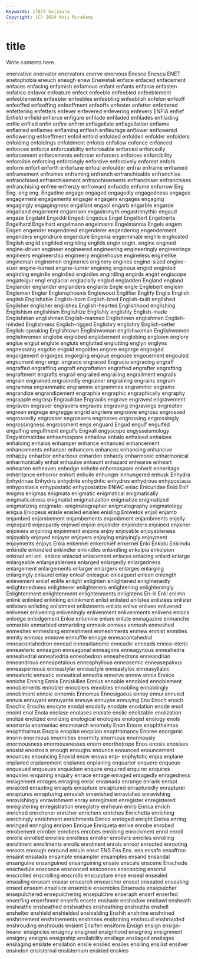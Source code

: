 ```yaml
---
Keywords: 17877 kojimura
Copyright: (C) 2024 Koji Murakami
---
```


# title

Write contents here.



 enervative enervator enervators enerve enervous
Enesco Enescu ENET enetophobia eneuch eneugh enew Enewetak enface enfaced
enfacement enfaces enfacing enfamish enfamous enfant enfants enfarce enfasten enfatico
enfavor enfeature enfect enfeeble enfeebled enfeeblement enfeeblements enfeebler enfeebles enfeebling
enfeeblish enfelon enfeoff enfeoffed enfeoffing enfeoffment enfeoffs enfester enfetter enfettered
enfettering enfetters enfever enfevered enfevering enfevers ENFIA enfief Enfield enfield
enfierce enfigure enfilade enfiladed enfilades enfilading enfile enfiled enfin enfire
enfirm enflagellate enflagellation enflame enflamed enflames enflaming enflesh enfleurage enflower
enflowered enflowering enfoeffment enfoil enfold enfolded enfolden enfolder enfolders enfolding
enfoldings enfoldment enfolds enfollow enfonce enfonced enfoncee enforce enforceability enforceable
enforced enforcedly enforcement enforcements enforcer enforcers enforces enforcibility enforcible enforcing
enforcingly enforcive enforcively enforest enfork enform enfort enforth enfortune enfoul
enfoulder enfrai enframe enframed enframement enframes enframing enfranch enfranchisable enfranchise
enfranchised enfranchisement enfranchisements enfranchiser enfranchises enfranchising enfree enfrenzy enfroward enfuddle
enfume enfurrow Eng Eng. eng eng. Engadine engage engaged engagedly
engagedness engagee engagement engagements engager engagers engages engaging engagingly engagingness
engallant engaol engarb engarble engarde engarland engarment engarrison engastrimyth engastrimythic
engaud engaze Engdahl Engeddi Engedi Engedus Engel Engelbert Engelberta Engelhard
Engelhart engelmann engelmanni Engelmannia Engels engem Engen engender engendered engenderer
engendering engenderment engenders engendrure engendure Engenia engerminate enghle enghosted Engiish
engild engilded engilding engilds engin engin. engine engined engine-driven engineer
engineered engineering engineeringly engineerings engineers engineership engineery enginehouse engineless enginelike
engineman enginemen engineries enginery engines engine-sized engine-sizer engine-turned engine-turner engining
enginous engird engirded engirding engirdle engirdled engirdles engirdling engirds engirt
engiscope engjateigur engl englacial englacially englad engladden England england Englander
englander englanders englante Engle engle Englebert engleim Engleman Engler Englerophoenix
Englewood Englifier Englify Englis English english Englishable English-born English-bred English-built
englished Englisher englisher englishes English-hearted Englishhood englishing Englishism englishism Englishize
Englishly englishly English-made Englishman englishman English-manned Englishmen englishmen English-minded Englishness
English-rigged Englishry englishry English-setter English-speaking Englishtown Englishwoman englishwoman Englishwomen englishwomen
englobe englobed englobement englobing engloom englory englue englut englute engluts
englutted englutting englyn englyns engnessang engobe engold engolden engore engorge
engorged engorgement engorges engorging engoue engouee engouement engouled engoument engr
engr. engrace engraced Engracia engracing engraff engraffed engraffing engraft engraftation
engrafted engrafter engrafting engraftment engrafts engrail engrailed engrailing engrailment engrails
engrain engrained engrainedly engrainer engraining engrains engram engramma engrammatic engramme
engrammes engrammic engrams engrandize engrandizement engraphia engraphic engraphically engraphy engrapple
engrasp Engraulidae Engraulis engrave engraved engravement engraven engraver engravers engraves
engraving engravings engreaten engreen engrege engregge engrid engrieve engroove engross
engrossed engrossedly engrosser engrossers engrosses engrossing engrossingly engrossingness engrossment engs
enguard Engud engulf engulfed engulfing engulfment engulfs Engvall engyscope engysseismology
Engystomatidae enhaemospore enhallow enhalo enhaloed enhaloes enhaloing enhalos enhamper enhance
enhanced enhancement enhancements enhancer enhancers enhances enhancing enhancive enhappy enharbor
enharbour enharden enhardy enharmonic enharmonical enharmonically enhat enhaulse enhaunt enhazard
enhearse enheart enhearten enheaven enhedge enhelm enhemospore enherit enheritage enheritance
enhorror enhort enhuile enhunger enhungered enhusk Enhydra Enhydrinae Enhydris enhydrite
enhydritic enhydros enhydrous enhypostasia enhypostasis enhypostatic enhypostatize ENIAC eniac Enicuridae
Enid Enif enigma enigmas enigmata enigmatic enigmatical enigmatically enigmaticalness enigmatist
enigmatization enigmatize enigmatized enigmatizing enigmato- enigmatographer enigmatography enigmatology enigua Eniopeus
enisle enisled enisles enisling Eniwetok enjail enjamb enjambed enjambement enjambements
enjambment enjambments enjelly enjeopard enjeopardy enjewel enjoin enjoinder enjoinders enjoined
enjoiner enjoiners enjoining enjoinment enjoins enjoy enjoyable enjoyableness enjoyably enjoyed
enjoyer enjoyers enjoying enjoyingly enjoyment enjoyments enjoys Enka enkennel enkerchief
enkernel Enki Enkidu Enkimdu enkindle enkindled enkindler enkindles enkindling enkolpia
enkolpion enkraal enl enl. enlace enlaced enlacement enlaces enlacing enlard
enlarge enlargeable enlargeableness enlarged enlargedly enlargedness enlargement enlargements enlarger enlargers
enlarges enlarging enlargingly enlaurel enlay enleaf enleague enleagued enleen enlength
enlevement enlief enlife enlight enlighten enlightened enlightenedly enlightenedness enlightener enlighteners
enlightening enlighteningly Enlightenment enlightenment enlightenments enlightens En-lil Enlil enlimn enlink
enlinked enlinking enlinkment enlist enlisted enlistee enlistees enlister enlisters enlisting
enlistment enlistments enlists enlive enliven enlivened enlivener enlivening enliveningly enlivenment
enlivenments enlivens enlock enlodge enlodgement Enloe enlumine enlure enlute enmagazine
enmanche enmarble enmarbled enmarbling enmask enmass enmesh enmeshed enmeshes enmeshing
enmeshment enmeshments enmew enmist enmities enmity enmoss enmove enmuffle ennage
enneacontahedral enneacontahedron ennead enneadianome enneadic enneads ennea-eteric enneaeteric enneagon enneagonal
enneagons enneagynous enneahedra enneahedral enneahedria enneahedron enneahedrons enneandrian enneandrous enneapetalous
enneaphyllous enneasemic enneasepalous enneaspermous enneastylar enneastyle enneastylos enneasyllabic enneateric enneatic
enneatical ennedra ennerve ennew ennia Ennice enniche Enning Ennis Enniskillen
Ennius ennoble ennobled ennoblement ennoblements ennobler ennoblers ennobles ennobling ennoblingly
ennoblment ennoic ennomic Ennomus Ennosigaeus ennoy ennui ennuied ennuis ennuyant
ennuyante ennuye ennuyee ennuying Eno Enoch enoch Enochic Enochs enocyte
enodal enodally enodate enodation enode enoil enoint enol Enola enolase
enolases enolate enolic enolizable enolization enolize enolized enolizing enological enologies
enologist enology enols enomania enomaniac enomotarch enomoty Enon Enone enophthalmos
enophthalmus Enopla enoplan enoplion enoptromancy Enoree enorganic enorm enormious enormities
enormity enormous enormously enormousness enormousnesses enorn enorthotrope Enos enosis enosises
enosist enostosis enough enoughs enounce enounced enouncement enounces enouncing Enovid
enow enows enp- enphytotic enpia enplane enplaned enplanement enplanes enplaning
enquarter enquere enqueue enqueued enqueues enquicken enquire enquired enquirer enquires
enquiries enquiring enquiry enrace enrage enraged enragedly enragedness enragement enrages
enraging enrail enramada enrange enrank enrapt enrapted enrapting enrapts enrapture
enraptured enrapturedly enrapturer enraptures enrapturing enravish enravished enravishes enravishing enravishingly
enravishment enray enregiment enregister enregistered enregistering enregistration enregistry enrheum enrib
Enrica enrich enriched enrichener enricher enrichers enriches Enrichetta enriching enrichingly
enrichment enrichments Enrico enridged enright Enrika enring enringed enringing enripen
Enrique Enriqueta enrive enrobe enrobed enrobement enrober enrobers enrobes enrobing
enrockment enrol enroll enrolle enrolled enrollee enrollees enroller enrollers enrolles
enrolling enrollment enrollments enrolls enrolment enrols enroot enrooted enrooting enroots
enrough enround enruin enrut ENS Ens Ens. ens ensafe ensaffron
ensaint ensalada ensample ensampler ensamples ensand ensandal ensanguine ensanguined ensanguining
ensate enscale enscene Enschede enschedule ensconce ensconced ensconces ensconcing enscroll
enscrolled enscrolling enscrolls ensculpture ense enseal ensealed ensealing enseam ensear
ensearch ensearcher enseat enseated enseating enseel enseem ensellure ensemble ensembles
Ensenada ensepulcher ensepulchered ensepulchering ensepulchre enseraph enserf enserfed enserfing enserfment
enserfs ensete enshade enshadow enshawl ensheath ensheathe ensheathed ensheathes ensheathing
ensheaths enshell enshelter enshield enshielded enshielding Enshih enshrine enshrined enshrinement
enshrinements enshrines enshrining enshroud enshrouded enshrouding enshrouds ensient Ensiferi ensiform
Ensign ensign ensign-bearer ensigncies ensigncy ensigned ensignhood ensigning ensignment ensignry
ensigns ensignship ensilability ensilage ensilaged ensilages ensilaging ensilate ensilation ensile
ensiled ensiles ensiling ensilist ensilver ensindon ensisternal ensisternum enskied enskies
